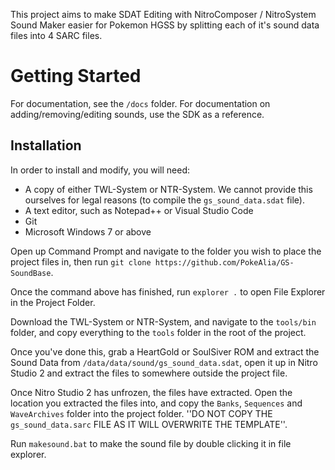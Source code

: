 This project aims to make SDAT Editing with NitroComposer / NitroSystem Sound Maker easier for Pokemon HGSS by splitting each of it's sound data files into 4 SARC files.

# Getting Started
For documentation, see the `/docs` folder. For documentation on adding/removing/editing sounds, use the SDK as a reference.

## Installation
In order to install and modify, you will need:
*  A copy of either TWL-System or NTR-System. We cannot provide this ourselves for legal reasons (to compile the `gs_sound_data.sdat` file).
*  A text editor, such as Notepad++ or Visual Studio Code
*  Git
*  Microsoft Windows 7 or above

Open up Command Prompt and navigate to the folder you wish to place the project files in, then run ``git clone https://github.com/PokeAlia/GS-SoundBase``.

Once the command above has finished, run ``explorer .`` to open File Explorer in the Project Folder.

Download the TWL-System or NTR-System, and navigate to the ``tools/bin`` folder, and copy everything to the ``tools`` folder in the root of the project.

Once you've done this, grab a HeartGold or SoulSiver ROM and extract the Sound Data from ``/data/data/sound/gs_sound_data.sdat``, open it up in Nitro Studio 2 and extract the files to somewhere outside the project file.

Once Nitro Studio 2 has unfrozen, the files have extracted. Open the location you extracted the files into, and copy the ``Banks``, ``Sequences`` and ``WaveArchives`` folder into the project folder. ''DO NOT COPY THE ``gs_sound_data.sarc`` FILE AS IT WILL OVERWRITE THE TEMPLATE''.

Run ``makesound.bat`` to make the sound file by double clicking it in file explorer.
